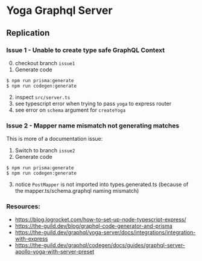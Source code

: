 # Yoga Graphql Server

## Replication
### Issue 1 - Unable to create type safe GraphQL Context
0. checkout branch `issue1`
1. Generate code
```
$ npm run prisma:generate
$ npm run codegen:generate
```
2. inspect `src/server.ts`
3. see typescript error when trying to pass `yoga` to express router
4. see error on `schema` argument for `createYoga`

### Issue 2 - Mapper name mismatch not generating matches
This is more of a documentation issue: 

1. Switch to branch `issue2`
2. Generate code
```
$ npm run prisma:generate
$ npm run codegen:generate
```
3. notice `PostMapper` is not imported into types.generated.ts (because of the mapper.ts/schema.graphql naming mismatch)

### Resources: 
- https://blog.logrocket.com/how-to-set-up-node-typescript-express/
- https://the-guild.dev/blog/graphql-code-generator-and-prisma
- https://the-guild.dev/graphql/yoga-server/docs/integrations/integration-with-express
- https://the-guild.dev/graphql/codegen/docs/guides/graphql-server-apollo-yoga-with-server-preset